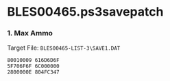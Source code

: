 # BLES00465.ps3savepatch

### 1. Max Ammo

Target File: `BLES00465-LIST-3\SAVE1.DAT`

```
80010009 616D6D6F
5F706F6F 6C000000
2800000E 804FC347
```


